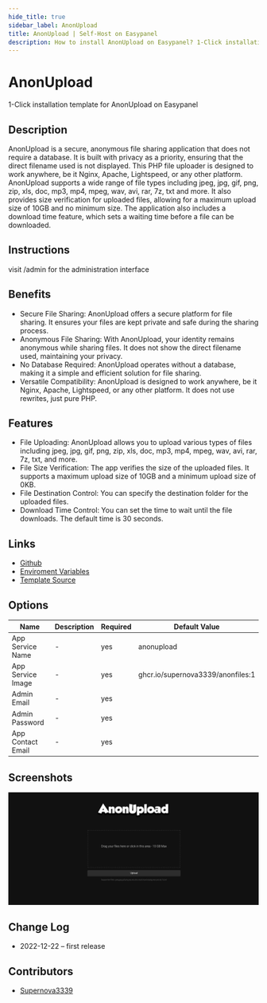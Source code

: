 ```yaml
---
hide_title: true
sidebar_label: AnonUpload
title: AnonUpload | Self-Host on Easypanel
description: How to install AnonUpload on Easypanel? 1-Click installation template for AnonUpload on Easypanel
---
```


<!-- generated -->

# AnonUpload

1-Click installation template for AnonUpload on Easypanel

## Description

AnonUpload is a secure, anonymous file sharing application that does not require a database. It is built with privacy as a priority, ensuring that the direct filename used is not displayed. This PHP file uploader is designed to work anywhere, be it Nginx, Apache, Lightspeed, or any other platform. AnonUpload supports a wide range of file types including jpeg, jpg, gif, png, zip, xls, doc, mp3, mp4, mpeg, wav, avi, rar, 7z, txt and more. It also provides size verification for uploaded files, allowing for a maximum upload size of 10GB and no minimum size. The application also includes a download time feature, which sets a waiting time before a file can be downloaded.

## Instructions

visit /admin for the administration interface

## Benefits

- Secure File Sharing: AnonUpload offers a secure platform for file sharing. It ensures your files are kept private and safe during the sharing process.
- Anonymous File Sharing: With AnonUpload, your identity remains anonymous while sharing files. It does not show the direct filename used, maintaining your privacy.
- No Database Required: AnonUpload operates without a database, making it a simple and efficient solution for file sharing.
- Versatile Compatibility: AnonUpload is designed to work anywhere, be it Nginx, Apache, Lightspeed, or any other platform. It does not use rewrites, just pure PHP.

## Features

- File Uploading: AnonUpload allows you to upload various types of files including jpeg, jpg, gif, png, zip, xls, doc, mp3, mp4, mpeg, wav, avi, rar, 7z, txt, and more.
- File Size Verification: The app verifies the size of the uploaded files. It supports a maximum upload size of 10GB and a minimum upload size of 0KB.
- File Destination Control: You can specify the destination folder for the uploaded files.
- Download Time Control: You can set the time to wait until the file downloads. The default time is 30 seconds.

## Links

- [Github](https://github.com/supernova3339/anonupload)
- [Enviroment Variables](https://github.com/Supernova3339/anonupload/blob/main/env.md)
- [Template Source](https://github.com/easypanel-io/templates/tree/main/templates/anonupload)

## Options

Name | Description | Required | Default Value
-|-|-|-
App Service Name | - | yes | anonupload
App Service Image | - | yes | ghcr.io/supernova3339/anonfiles:1
Admin Email | - | yes | 
Admin Password | - | yes | 
App Contact Email | - | yes | 

## Screenshots

![AnonUpload Screenshot](./assets/screenshot.png)

## Change Log

- 2022-12-22 – first release

## Contributors

- [Supernova3339](https://github.com/Supernova3339)
